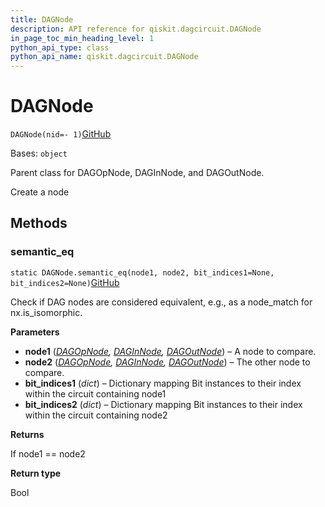 ```yaml
---
title: DAGNode
description: API reference for qiskit.dagcircuit.DAGNode
in_page_toc_min_heading_level: 1
python_api_type: class
python_api_name: qiskit.dagcircuit.DAGNode
---
```


# DAGNode

<span id="qiskit.dagcircuit.DAGNode" />

`DAGNode(nid=- 1)`[GitHub](https://github.com/qiskit/qiskit/tree/stable/0.40/qiskit/dagcircuit/dagnode.py "view source code")

Bases: `object`

Parent class for DAGOpNode, DAGInNode, and DAGOutNode.

Create a node

## Methods

### semantic\_eq

<span id="qiskit.dagcircuit.DAGNode.semantic_eq" />

`static DAGNode.semantic_eq(node1, node2, bit_indices1=None, bit_indices2=None)`[GitHub](https://github.com/qiskit/qiskit/tree/stable/0.40/qiskit/dagcircuit/dagnode.py "view source code")

Check if DAG nodes are considered equivalent, e.g., as a node\_match for nx.is\_isomorphic.

**Parameters**

*   **node1** ([*DAGOpNode*](qiskit.dagcircuit.DAGOpNode "qiskit.dagcircuit.DAGOpNode")*,* [*DAGInNode*](qiskit.dagcircuit.DAGInNode "qiskit.dagcircuit.DAGInNode")*,* [*DAGOutNode*](qiskit.dagcircuit.DAGOutNode "qiskit.dagcircuit.DAGOutNode")) – A node to compare.
*   **node2** ([*DAGOpNode*](qiskit.dagcircuit.DAGOpNode "qiskit.dagcircuit.DAGOpNode")*,* [*DAGInNode*](qiskit.dagcircuit.DAGInNode "qiskit.dagcircuit.DAGInNode")*,* [*DAGOutNode*](qiskit.dagcircuit.DAGOutNode "qiskit.dagcircuit.DAGOutNode")) – The other node to compare.
*   **bit\_indices1** (*dict*) – Dictionary mapping Bit instances to their index within the circuit containing node1
*   **bit\_indices2** (*dict*) – Dictionary mapping Bit instances to their index within the circuit containing node2

**Returns**

If node1 == node2

**Return type**

Bool

